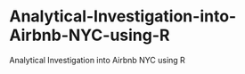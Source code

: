 # Analytical-Investigation-into-Airbnb-NYC-using-R
Analytical Investigation into Airbnb NYC using R
